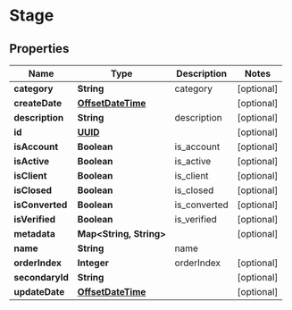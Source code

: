 
# Stage

## Properties
Name | Type | Description | Notes
------------ | ------------- | ------------- | -------------
**category** | **String** | category |  [optional]
**createDate** | [**OffsetDateTime**](OffsetDateTime.md) |  |  [optional]
**description** | **String** | description |  [optional]
**id** | [**UUID**](UUID.md) |  |  [optional]
**isAccount** | **Boolean** | is_account |  [optional]
**isActive** | **Boolean** | is_active |  [optional]
**isClient** | **Boolean** | is_client |  [optional]
**isClosed** | **Boolean** | is_closed |  [optional]
**isConverted** | **Boolean** | is_converted |  [optional]
**isVerified** | **Boolean** | is_verified |  [optional]
**metadata** | **Map&lt;String, String&gt;** |  |  [optional]
**name** | **String** | name | 
**orderIndex** | **Integer** | orderIndex |  [optional]
**secondaryId** | **String** |  |  [optional]
**updateDate** | [**OffsetDateTime**](OffsetDateTime.md) |  |  [optional]



